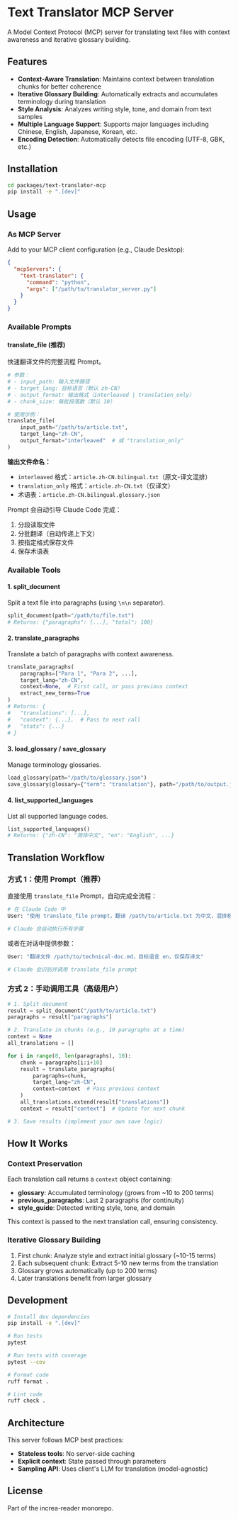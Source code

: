 # Text Translator MCP Server

A Model Context Protocol (MCP) server for translating text files with context awareness and iterative glossary building.

## Features

- **Context-Aware Translation**: Maintains context between translation chunks for better coherence
- **Iterative Glossary Building**: Automatically extracts and accumulates terminology during translation
- **Style Analysis**: Analyzes writing style, tone, and domain from text samples
- **Multiple Language Support**: Supports major languages including Chinese, English, Japanese, Korean, etc.
- **Encoding Detection**: Automatically detects file encoding (UTF-8, GBK, etc.)

## Installation

```bash
cd packages/text-translator-mcp
pip install -e ".[dev]"
```

## Usage

### As MCP Server

Add to your MCP client configuration (e.g., Claude Desktop):

```json
{
  "mcpServers": {
    "text-translator": {
      "command": "python",
      "args": ["/path/to/translator_server.py"]
    }
  }
}
```

### Available Prompts

#### translate_file (推荐)

快速翻译文件的完整流程 Prompt。

```python
# 参数：
# - input_path: 输入文件路径
# - target_lang: 目标语言（默认 zh-CN）
# - output_format: 输出格式（interleaved | translation_only）
# - chunk_size: 每批段落数（默认 10）

# 使用示例：
translate_file(
    input_path="/path/to/article.txt",
    target_lang="zh-CN",
    output_format="interleaved"  # 或 "translation_only"
)
```

**输出文件命名：**
- `interleaved` 格式：`article.zh-CN.bilingual.txt`（原文-译文混排）
- `translation_only` 格式：`article.zh-CN.txt`（仅译文）
- 术语表：`article.zh-CN.bilingual.glossary.json`

Prompt 会自动引导 Claude Code 完成：
1. 分段读取文件
2. 分批翻译（自动传递上下文）
3. 按指定格式保存文件
4. 保存术语表

### Available Tools

#### 1. split_document

Split a text file into paragraphs (using `\n\n` separator).

```python
split_document(path="/path/to/file.txt")
# Returns: {"paragraphs": [...], "total": 100}
```

#### 2. translate_paragraphs

Translate a batch of paragraphs with context awareness.

```python
translate_paragraphs(
    paragraphs=["Para 1", "Para 2", ...],
    target_lang="zh-CN",
    context=None,  # First call, or pass previous context
    extract_new_terms=True
)
# Returns: {
#   "translations": [...],
#   "context": {...},  # Pass to next call
#   "stats": {...}
# }
```

#### 3. load_glossary / save_glossary

Manage terminology glossaries.

```python
load_glossary(path="/path/to/glossary.json")
save_glossary(glossary={"term": "translation"}, path="/path/to/output.json")
```

#### 4. list_supported_languages

List all supported language codes.

```python
list_supported_languages()
# Returns: {"zh-CN": "简体中文", "en": "English", ...}
```

## Translation Workflow

### 方式 1：使用 Prompt（推荐）

直接使用 `translate_file` Prompt，自动完成全流程：

```bash
# 在 Claude Code 中
User: "使用 translate_file prompt，翻译 /path/to/article.txt 为中文，混排格式"

# Claude 会自动执行所有步骤
```

或者在对话中提供参数：

```bash
User: "翻译文件 /path/to/technical-doc.md，目标语言 en，仅保存译文"

# Claude 会识别并调用 translate_file prompt
```

### 方式 2：手动调用工具（高级用户）

```python
# 1. Split document
result = split_document("/path/to/article.txt")
paragraphs = result["paragraphs"]

# 2. Translate in chunks (e.g., 10 paragraphs at a time)
context = None
all_translations = []

for i in range(0, len(paragraphs), 10):
    chunk = paragraphs[i:i+10]
    result = translate_paragraphs(
        paragraphs=chunk,
        target_lang="zh-CN",
        context=context  # Pass previous context
    )
    all_translations.extend(result["translations"])
    context = result["context"]  # Update for next chunk

# 3. Save results (implement your own save logic)
```

## How It Works

### Context Preservation

Each translation call returns a `context` object containing:
- **glossary**: Accumulated terminology (grows from ~10 to 200 terms)
- **previous_paragraphs**: Last 2 paragraphs (for continuity)
- **style_guide**: Detected writing style, tone, and domain

This context is passed to the next translation call, ensuring consistency.

### Iterative Glossary Building

1. First chunk: Analyze style and extract initial glossary (~10-15 terms)
2. Each subsequent chunk: Extract 5-10 new terms from the translation
3. Glossary grows automatically (up to 200 terms)
4. Later translations benefit from larger glossary

## Development

```bash
# Install dev dependencies
pip install -e ".[dev]"

# Run tests
pytest

# Run tests with coverage
pytest --cov

# Format code
ruff format .

# Lint code
ruff check .
```

## Architecture

This server follows MCP best practices:
- **Stateless tools**: No server-side caching
- **Explicit context**: State passed through parameters
- **Sampling API**: Uses client's LLM for translation (model-agnostic)

## License

Part of the increa-reader monorepo.
